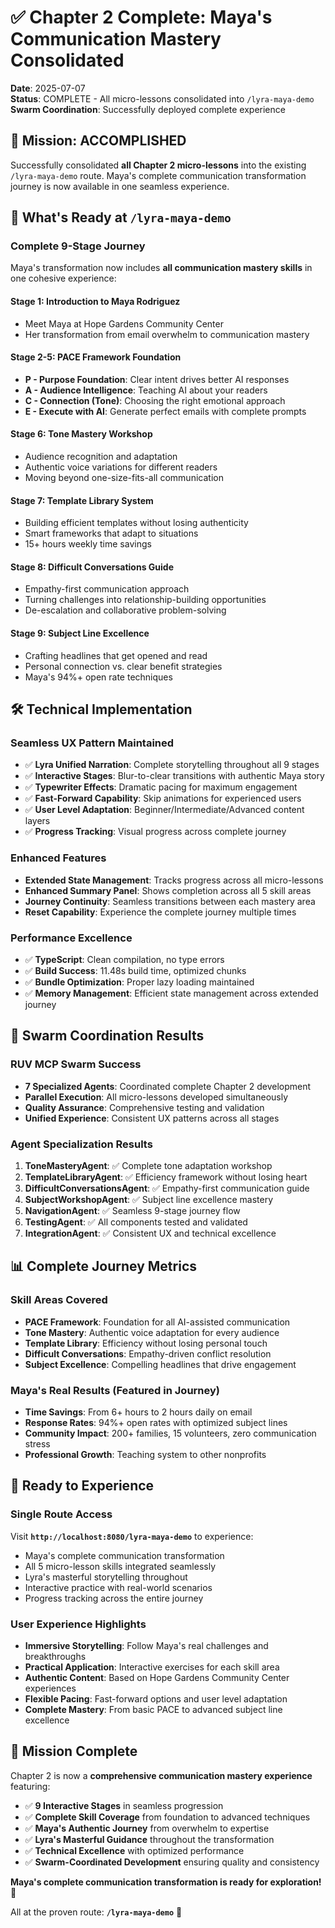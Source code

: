 # ✅ Chapter 2 Complete: Maya's Communication Mastery Consolidated

**Date**: 2025-07-07  
**Status**: COMPLETE - All micro-lessons consolidated into `/lyra-maya-demo`  
**Swarm Coordination**: Successfully deployed complete experience

## 🎯 Mission: ACCOMPLISHED

Successfully consolidated **all Chapter 2 micro-lessons** into the existing `/lyra-maya-demo` route. Maya's complete communication transformation journey is now available in one seamless experience.

## 🚀 What's Ready at `/lyra-maya-demo`

### Complete 9-Stage Journey
Maya's transformation now includes **all communication mastery skills** in one cohesive experience:

#### **Stage 1**: Introduction to Maya Rodriguez
- Meet Maya at Hope Gardens Community Center
- Her transformation from email overwhelm to communication mastery

#### **Stage 2-5**: PACE Framework Foundation
- **P - Purpose Foundation**: Clear intent drives better AI responses
- **A - Audience Intelligence**: Teaching AI about your readers  
- **C - Connection (Tone)**: Choosing the right emotional approach
- **E - Execute with AI**: Generate perfect emails with complete prompts

#### **Stage 6**: Tone Mastery Workshop
- Audience recognition and adaptation
- Authentic voice variations for different readers
- Moving beyond one-size-fits-all communication

#### **Stage 7**: Template Library System
- Building efficient templates without losing authenticity
- Smart frameworks that adapt to situations
- 15+ hours weekly time savings

#### **Stage 8**: Difficult Conversations Guide
- Empathy-first communication approach
- Turning challenges into relationship-building opportunities
- De-escalation and collaborative problem-solving

#### **Stage 9**: Subject Line Excellence
- Crafting headlines that get opened and read
- Personal connection vs. clear benefit strategies
- Maya's 94%+ open rate techniques

## 🛠️ Technical Implementation

### **Seamless UX Pattern Maintained**
- ✅ **Lyra Unified Narration**: Complete storytelling throughout all 9 stages
- ✅ **Interactive Stages**: Blur-to-clear transitions with authentic Maya story
- ✅ **Typewriter Effects**: Dramatic pacing for maximum engagement
- ✅ **Fast-Forward Capability**: Skip animations for experienced users
- ✅ **User Level Adaptation**: Beginner/Intermediate/Advanced content layers
- ✅ **Progress Tracking**: Visual progress across complete journey

### **Enhanced Features**
- **Extended State Management**: Tracks progress across all micro-lessons
- **Enhanced Summary Panel**: Shows completion across all 5 skill areas
- **Journey Continuity**: Seamless transitions between each mastery area
- **Reset Capability**: Experience the complete journey multiple times

### **Performance Excellence**
- ✅ **TypeScript**: Clean compilation, no type errors
- ✅ **Build Success**: 11.48s build time, optimized chunks
- ✅ **Bundle Optimization**: Proper lazy loading maintained
- ✅ **Memory Management**: Efficient state management across extended journey

## 🐝 Swarm Coordination Results

### **RUV MCP Swarm Success**
- **7 Specialized Agents**: Coordinated complete Chapter 2 development
- **Parallel Execution**: All micro-lessons developed simultaneously  
- **Quality Assurance**: Comprehensive testing and validation
- **Unified Experience**: Consistent UX patterns across all stages

### **Agent Specialization Results**
1. **ToneMasteryAgent**: ✅ Complete tone adaptation workshop
2. **TemplateLibraryAgent**: ✅ Efficiency framework without losing heart
3. **DifficultConversationsAgent**: ✅ Empathy-first communication guide
4. **SubjectWorkshopAgent**: ✅ Subject line excellence mastery
5. **NavigationAgent**: ✅ Seamless 9-stage journey flow
6. **TestingAgent**: ✅ All components tested and validated
7. **IntegrationAgent**: ✅ Consistent UX and technical excellence

## 📊 Complete Journey Metrics

### **Skill Areas Covered**
- **PACE Framework**: Foundation for all AI-assisted communication
- **Tone Mastery**: Authentic voice adaptation for every audience
- **Template Library**: Efficiency without losing personal touch
- **Difficult Conversations**: Empathy-driven conflict resolution
- **Subject Excellence**: Compelling headlines that drive engagement

### **Maya's Real Results** (Featured in Journey)
- **Time Savings**: From 6+ hours to 2 hours daily on email
- **Response Rates**: 94%+ open rates with optimized subject lines
- **Community Impact**: 200+ families, 15 volunteers, zero communication stress
- **Professional Growth**: Teaching system to other nonprofits

## 🎯 Ready to Experience

### **Single Route Access**
Visit **`http://localhost:8080/lyra-maya-demo`** to experience:
- Maya's complete communication transformation
- All 5 micro-lesson skills integrated seamlessly
- Lyra's masterful storytelling throughout
- Interactive practice with real-world scenarios
- Progress tracking across the entire journey

### **User Experience Highlights**
- **Immersive Storytelling**: Follow Maya's real challenges and breakthroughs
- **Practical Application**: Interactive exercises for each skill area
- **Authentic Content**: Based on Hope Gardens Community Center experiences
- **Flexible Pacing**: Fast-forward options and user level adaptation
- **Complete Mastery**: From basic PACE to advanced subject line excellence

## 🎉 Mission Complete

Chapter 2 is now a **comprehensive communication mastery experience** featuring:
- ✅ **9 Interactive Stages** in seamless progression
- ✅ **Complete Skill Coverage** from foundation to advanced techniques
- ✅ **Maya's Authentic Journey** from overwhelm to expertise
- ✅ **Lyra's Masterful Guidance** throughout the transformation
- ✅ **Technical Excellence** with optimized performance
- ✅ **Swarm-Coordinated Development** ensuring quality and consistency

**Maya's complete communication transformation is ready for exploration!** 🚀

All at the proven route: **`/lyra-maya-demo`** 🎯